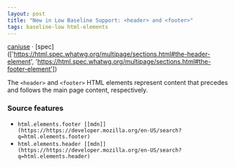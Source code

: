 ```yaml
---
layout: post
title: "New in Low Baseline Support: <header> and <footer>"
tags: baseline-low html-elements
---
```


[caniuse](https://caniuse.com/?search=header-footer) · [spec](['https://html.spec.whatwg.org/multipage/sections.html#the-header-element', 'https://html.spec.whatwg.org/multipage/sections.html#the-footer-element'])

The `<header>` and `<footer>` HTML elements represent content that precedes and follows the main page content, respectively.

### Source features

- ``html.elements.footer [[mdn]](https://https://developer.mozilla.org/en-US/search?q=html.elements.footer)``
- ``html.elements.header [[mdn]](https://https://developer.mozilla.org/en-US/search?q=html.elements.header)``
